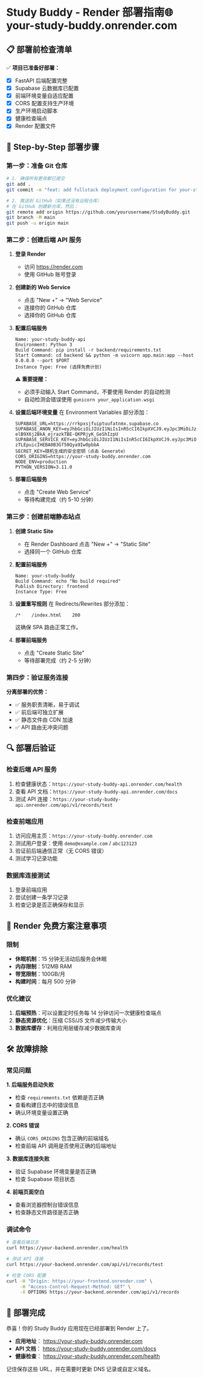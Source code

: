 # Study Buddy - Render 部署指南🌐 your-study-buddy.onrender.com

## 📋 部署前检查清单

✅ **项目已准备好部署：**
- [x] FastAPI 后端配置完整
- [x] Supabase 云数据库已配置
- [x] 前端环境变量自适应配置
- [x] CORS 配置支持生产环境
- [x] 生产环境启动脚本
- [x] 健康检查端点
- [x] Render 配置文件

## 🚀 Step-by-Step 部署步骤

### 第一步：准备 Git 仓库
```bash
# 1. 确保所有更改都已提交
git add .
git commit -m "feat: add fullstack deployment configuration for your-study-buddy.onrender.com"

# 2. 推送到 GitHub（如果还没有远程仓库）
# 在 GitHub 创建新仓库，然后：
git remote add origin https://github.com/yourusername/StudyBuddy.git
git branch -M main
git push -u origin main
```

### 第二步：创建后端 API 服务

1. **登录 Render**
   - 访问 https://render.com
   - 使用 GitHub 账号登录

2. **创建新的 Web Service**
   - 点击 "New +" → "Web Service"
   - 连接你的 GitHub 仓库
   - 选择你的 GitHub 仓库

3. **配置后端服务**
   ```
   Name: your-study-buddy-api
   Environment: Python 3
   Build Command: pip install -r backend/requirements.txt
   Start Command: cd backend && python -m uvicorn app.main:app --host 0.0.0.0 --port $PORT
   Instance Type: Free (选择免费计划)
   ```
   
   **⚠️ 重要提醒：**
   - 必须手动输入 Start Command，不要使用 Render 的自动检测
   - 自动检测会错误使用 `gunicorn your_application.wsgi`

4. **设置后端环境变量**
   在 Environment Variables 部分添加：
   ```
   SUPABASE_URL=https://rrkpxsjfuiptuufatnmx.supabase.co
   SUPABASE_ANON_KEY=eyJhbGciOiJIUzI1NiIsInR5cCI6IkpXVCJ9.eyJpc3MiOiJzdXBhYmFzZSIsInJlZiI6InJya3B4c2pmdWlwdHV1ZmF0bm14Iiwicm9sZSI6ImFub24iLCJpYXQiOjE3NTYwNDUzMjAsImV4cCI6MjA3MTYyMTMyMH0.x5TP-elB9X6j2BkA_ejrazkTBE-QKPRjyK_GeShIzpU
   SUPABASE_SERVICE_KEY=eyJhbGciOiJIUzI1NiIsInR5cCI6IkpXVCJ9.eyJpc3MiOiJzdXBhYmFzZSIsInJlZiI6InJya3B4c2pmdWlwdHV1ZmF0bm14Iiwicm9sZSI6InNlcnZpY2Vfcm9sZSIsImlhdCI6MTc1NjA0NTMyMCwiZXhwIjoyMDcxNjIxMzIwfQ.ysbr7C4Pl8E-zTLEpuicIHEBA0B3Gf50Qya9Iw0pbbA
   SECRET_KEY=随机生成的安全密钥（点击 Generate）
   CORS_ORIGINS=https://your-study-buddy.onrender.com
   NODE_ENV=production
   PYTHON_VERSION=3.11.0
   ```

5. **部署后端服务**
   - 点击 "Create Web Service"
   - 等待构建完成（约 5-10 分钟）

### 第三步：创建前端静态站点

1. **创建 Static Site**
   - 在 Render Dashboard 点击 "New +" → "Static Site"
   - 选择同一个 GitHub 仓库

2. **配置前端服务**
   ```
   Name: your-study-buddy
   Build Command: echo "No build required"
   Publish Directory: frontend
   Instance Type: Free
   ```

3. **设置重写规则**
   在 Redirects/Rewrites 部分添加：
   ```
   /*    /index.html    200
   ```
   这确保 SPA 路由正常工作。

4. **部署前端服务**
   - 点击 "Create Static Site"
   - 等待部署完成（约 2-5 分钟）

### 第四步：验证服务连接

**分离部署的优势：**
- ✅ 服务职责清晰，易于调试
- ✅ 前后端可独立扩展
- ✅ 静态文件由 CDN 加速
- ✅ API 路由无冲突问题

## 🔍 部署后验证

### 检查后端 API 服务
1. 检查健康状态：`https://your-study-buddy-api.onrender.com/health`
2. 查看 API 文档：`https://your-study-buddy-api.onrender.com/docs`
3. 测试 API 连接：`https://your-study-buddy-api.onrender.com/api/v1/records/test`

### 检查前端应用
1. 访问应用主页：`https://your-study-buddy.onrender.com`
2. 测试用户登录：使用 `demo@example.com` / `abc123123`
3. 验证前后端通信正常（无 CORS 错误）
4. 测试学习记录功能

### 数据库连接测试
1. 登录前端应用
2. 尝试创建一条学习记录
3. 检查记录是否正确保存和显示

## 📝 Render 免费方案注意事项

### 限制
- **休眠机制**：15 分钟无活动后服务会休眠
- **内存限制**：512MB RAM
- **带宽限制**：100GB/月
- **构建时间**：每月 500 分钟

### 优化建议
1. **后端预热**：可以设置定时任务每 14 分钟访问一次健康检查端点
2. **静态资源优化**：压缩 CSS/JS 文件减少传输大小
3. **数据库缓存**：利用应用层缓存减少数据库查询

## 🛠️ 故障排除

### 常见问题

**1. 后端服务启动失败**
- 检查 `requirements.txt` 依赖是否正确
- 查看构建日志中的错误信息
- 确认环境变量设置正确

**2. CORS 错误**
- 确认 `CORS_ORIGINS` 包含正确的前端域名
- 检查前端 API 调用是否使用正确的后端地址

**3. 数据库连接失败**
- 验证 Supabase 环境变量是否正确
- 检查 Supabase 项目状态

**4. 前端页面空白**
- 查看浏览器控制台错误信息
- 检查静态文件路径是否正确

### 调试命令
```bash
# 查看后端日志
curl https://your-backend.onrender.com/health

# 测试 API 连接
curl https://your-backend.onrender.com/api/v1/records/test

# 检查 CORS 配置
curl -H "Origin: https://your-frontend.onrender.com" \
     -H "Access-Control-Request-Method: GET" \
     -X OPTIONS https://your-backend.onrender.com/api/v1/records
```

## 🎉 部署完成

恭喜！你的 Study Buddy 应用现在已经部署到 Render 上了。

- **应用地址**： https://your-study-buddy.onrender.com
- **API 文档**： https://your-study-buddy.onrender.com/docs
- **健康检查**： https://your-study-buddy.onrender.com/health

记住保存这些 URL，并在需要时更新 DNS 记录或自定义域名。